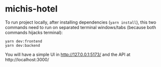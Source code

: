# michis-hotel

To run project locally, after installing dependencies (`yarn install`), this two commands need to run on separated terminal windows/tabs (because both commands hijacks terminal):

```
yarn dev:frontend
yarn dev:backend
```

You will have a simple UI in http://127.0.0.1:5173/ and the API at http://localhost:3000/

